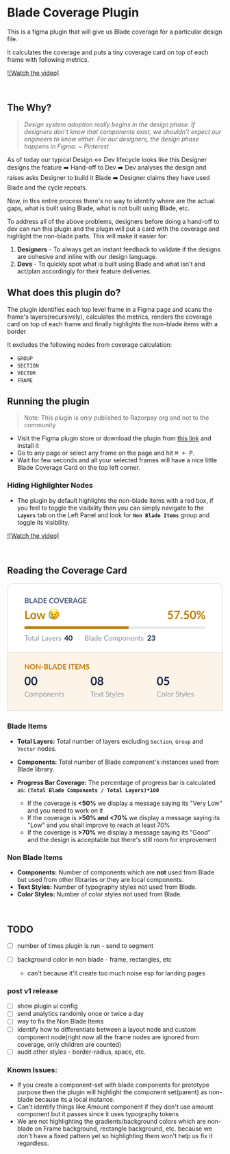 # Blade Coverage Plugin

This is a figma plugin that will give us Blade coverage for a particular design file.

It calculates the coverage and puts a tiny coverage card on top of each frame with following metrics.

[![Watch the video]](https://github.com/razorpay/blade/assets/11384858/23db53e8-4aa9-40e0-ac38-faa8f0c91b9b)

<br/>

## The Why?

> _Design system adoption really begins in the design phase. If designers don’t know that components exist, we shouldn’t expect our engineers to know either. For our designers, the design phase happens in Figma.
> ~ Pinterest_

As of today our typical Design ↔️ Dev lifecycle looks like this
Designer designs the feature ➡️ Hand-off to Dev ➡️ Dev analyses the design and raises asks Designer to build it Blade ➡️ Designer claims they have used Blade and the cycle repeats.

Now, in this entire process there's no way to identify where are the actual gaps, what is built using Blade, what is not built using Blade, etc.

To address all of the above problems, designers before doing a hand-off to dev can run this plugin and the plugin will put a card with the coverage and highlight the non-blade parts. This will make it easier for:

1. **Designers** - To always get an instant feedback to validate if the designs are cohesive and inline with our design language.
2. **Devs** - To quickly spot what is built using Blade and what isn't and act/plan accordingly for their feature deliveries.

## What does this plugin do?

The plugin identifies each top level frame in a Figma page and scans the frame's layers(recursively), calculates the metrics, renders the coverage card on top of each frame and finally highlights the non-blade items with a border

It excludes the following nodes from coverage calculation:

- `GROUP`
- `SECTION`
- `VECTOR`
- `FRAME`

## Running the plugin

> Note: This plugin is only published to Razorpay org and not to the community

- Visit the Figma plugin store or download the plugin from [this link](https://www.figma.com/community/plugin/1257996034575607686) and install it
- Go to any page or select any frame on the page and hit <kbd>⌘ + P</kbd>.
- Wait for few seconds and all your selected frames will have a nice little Blade Coverage Card on the top left corner.

### Hiding Highlighter Nodes

- The plugin by default highlights the non-blade items with a red box, if you feel to toggle the visibility then you can simply navigate to the **`Layers`** tab on the Left Panel and look for **`Non Blade Items`** group and toggle its visibility.

[![Watch the video]](https://github.com/razorpay/blade/assets/11384858/79a9f5e9-42fe-48f8-b011-38d45d22140a)

<br/>

## Reading the Coverage Card

![Sample Coverage Card](./assets/blade-coverage-card-sample.png)

### Blade Items

- **Total Layers:** Total number of layers excluding `Section`, `Group` and `Vector` nodes.
- **Components:** Total number of Blade component's instances used from Blade library.

- **Progress Bar Coverage:** The percentage of progress bar is calculated as: **`(Total Blade Components / Total Layers)*100`**
  - If the coverage is **<50%** we display a message saying its "Very Low" and you need to work on it
  - If the coverage is **>50% and <70%** we display a message saying its "Low" and you shall improve to reach at least 70%
  - If the coverage is **>70%** we display a message saying its "Good" and the design is acceptable but there's still room for improvement

### Non Blade Items

- **Components:** Number of components which are **not** used from Blade but used from other libraries or they are local components.
- **Text Styles:** Number of typography styles not used from Blade.
- **Color Styles:** Number of color styles not used from Blade.

<br/>

## TODO

- [ ] number of times plugin is run - send to segment
- [ ] background color in non blade - frame, rectangles, etc

  - can't because it'll create too much noise esp for landing pages

### post v1 release

- [ ] show plugin ui config
- [ ] send analytics randomly once or twice a day
- [ ] way to fix the Non Blade Items
- [ ] identify how to differentiate between a layout node and custom component node(right now all the frame nodes are ignored from coverage, only children are counted)
- [ ] audit other styles - border-radius, space, etc.

### Known Issues:

- If you create a component-set with blade components for prototype purpose then the plugin will highlight the component set(parent) as non-blade because its a local instance.
- Can't identify things like Amount component if they don't use amount component but it passes since it uses typography tokens
- We are not highlighting the gradients/background colors which are non-blade on Frame background, rectangle background, etc. because we don't have a fixed pattern yet so highlighting them won't help us fix it regardless.
